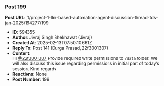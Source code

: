 ### Post 199
**Post URL**: /t/project-1-llm-based-automation-agent-discussion-thread-tds-jan-2025/164277/199
- **ID**: 594355
- **Author**: Jivraj Singh Shekhawat (Jivraj)
- **Created At**: 2025-02-13T07:50:10.661Z
- **Reply To**: Post 141 (Durga Prasad, 22f3001307)
- **Content**:  
  Hi <a class="mention" href="/u/22f3001307">@22f3001307</a>
Provide required write permissions to <code>/data</code> folder. We will also discuss this issue regarding permissions in initial part of today’s session.
Kind regards
- **Reactions**: None
- **Post Number**: 199

